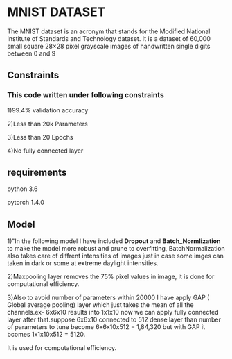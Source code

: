 # MNIST DATASET

The MNIST dataset is an acronym that stands for the Modified National Institute of Standards and Technology dataset. It is a dataset of 60,000 small square 28×28 pixel grayscale images of handwritten single digits between 0 and 9

## Constraints
### This code written under following constraints 
<p>1)99.4% validation accuracy
<p>2)Less than 20k Parameters
<p>3)Less than 20 Epochs
<p>4)No fully connected layer

## requirements
<p>python 3.6
<p>pytorch 1.4.0

## Model
1)"In the following model I have included **Dropout** and **Batch_Normlization** to make the model more robust and prune to overfitting, BatchNormalization also takes care of diffrent intensities of images just in  case some imges can taken in dark or some at extreme daylight intensities.
<p>2)Maxpooling layer removes the 75% pixel values in image, it is done for computational efficiency.
<p>3)Also to avoid number of parameters within 20000 I have apply GAP ( Global average pooling) layer which just takes the mean of all the channels.ex- 6x6x10 results into 1x1x10 now we can apply fully connected layer after that.suppose 6x6x10 connected to 512 dense layer than number of parameters to tune become 6x6x10x512 = 1,84,320 but with GAP it bcomes 1x1x10x512 = 5120.
  <p>It is used for computational efficiency.
 
